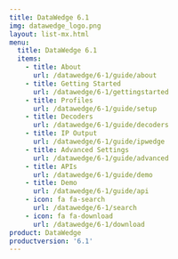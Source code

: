 ```yaml
---
title: DataWedge 6.1
img: datawedge_logo.png
layout: list-mx.html
menu: 
  title: DataWedge 6.1
  items:
    - title: About
      url: /datawedge/6-1/guide/about
    - title: Getting Started
      url: /datawedge/6-1/gettingstarted
    - title: Profiles
      url: /datawedge/6-1/guide/setup
    - title: Decoders
      url: /datawedge/6-1/guide/decoders
    - title: IP Output
      url: /datawedge/6-1/guide/ipwedge
    - title: Advanced Settings
      url: /datawedge/6-1/guide/advanced
    - title: APIs
      url: /datawedge/6-1/guide/demo
    - title: Demo
      url: /datawedge/6-1/guide/api
    - icon: fa fa-search
      url: /datawedge/6-1/search
    - icon: fa fa-download
      url: /datawedge/6-1/download
product: DataWedge
productversion: '6.1'
---
```


